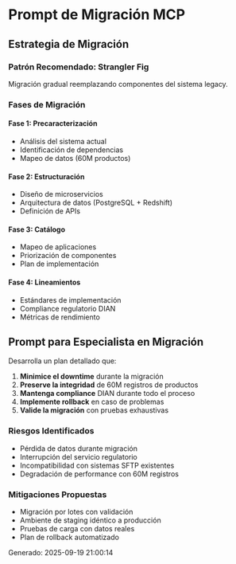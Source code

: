 # Prompt de Migración MCP

## Estrategia de Migración

### Patrón Recomendado: Strangler Fig
Migración gradual reemplazando componentes del sistema legacy.

### Fases de Migración

#### Fase 1: Precaracterización
- Análisis del sistema actual
- Identificación de dependencias
- Mapeo de datos (60M productos)

#### Fase 2: Estructuración  
- Diseño de microservicios
- Arquitectura de datos (PostgreSQL + Redshift)
- Definición de APIs

#### Fase 3: Catálogo
- Mapeo de aplicaciones
- Priorización de componentes
- Plan de implementación

#### Fase 4: Lineamientos
- Estándares de implementación
- Compliance regulatorio DIAN
- Métricas de rendimiento

## Prompt para Especialista en Migración

Desarrolla un plan detallado que:

1. **Minimice el downtime** durante la migración
2. **Preserve la integridad** de 60M registros de productos
3. **Mantenga compliance** DIAN durante todo el proceso
4. **Implemente rollback** en caso de problemas
5. **Valide la migración** con pruebas exhaustivas

### Riesgos Identificados
- Pérdida de datos durante migración
- Interrupción del servicio regulatorio
- Incompatibilidad con sistemas SFTP existentes
- Degradación de performance con 60M registros

### Mitigaciones Propuestas
- Migración por lotes con validación
- Ambiente de staging idéntico a producción
- Pruebas de carga con datos reales
- Plan de rollback automatizado

Generado: 2025-09-19 21:00:14
